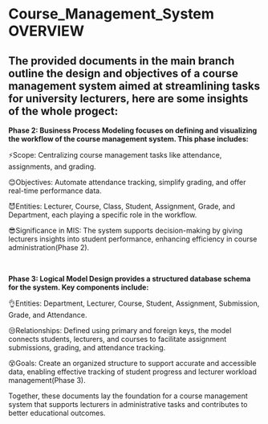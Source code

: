 # Course_Management_System OVERVIEW

## The provided documents in the main branch outline the design and objectives of a course management system aimed at streamlining tasks for university lecturers, here are some insights of the whole progect:


**Phase 2: Business Process Modeling focuses on defining and visualizing the workflow of the course management system. This phase includes:**


⚡Scope: Centralizing course management tasks like attendance, assignments, and grading.

😊Objectives: Automate attendance tracking, simplify grading, and offer real-time performance data.

😈Entities: Lecturer, Course, Class, Student, Assignment, Grade, and Department, each playing a specific role in the workflow.

😎Significance in MIS: The system supports decision-making by giving lecturers insights into student performance, enhancing efficiency in course administration​(Phase 2).

<br>

**Phase 3: Logical Model Design provides a structured database schema for the system. Key components include:**


👌Entities: Department, Lecturer, Course, Student, Assignment, Submission, Grade, and Attendance.

😒Relationships: Defined using primary and foreign keys, the model connects students, lecturers, and courses to facilitate assignment submissions, grading, and attendance tracking.

😵Goals: Create an organized structure to support accurate and accessible data, enabling effective tracking of student progress and lecturer workload management​(Phase 3).

Together, these documents lay the foundation for a course management system that supports lecturers in administrative tasks and contributes to better educational outcomes.
